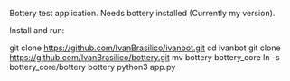 Bottery test application.
Needs bottery installed (Currently my version).

Install and run:

git clone https://github.com/IvanBrasilico/ivanbot.git
cd ivanbot
git clone https://github.com/IvanBrasilico/bottery.git
mv bottery bottery_core
ln -s bottery_core/bottery bottery 
python3 app.py
